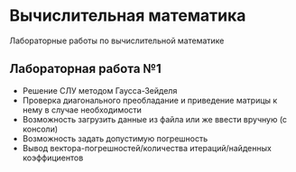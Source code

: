 # Вычислительная математика
Лабораторные работы по вычислительной математике

## Лабораторная работа №1
- Решение СЛУ методом Гаусса-Зейделя
- Проверка диагонального преобладание и приведение матрицы к нему в случае необходимости
- Возможность загрузить данные из файла или же ввести вручную (с консоли)
- Возможность задать допустимую погрешность
- Вывод вектора-погрешностей/количества итераций/найденных коэффициентов
